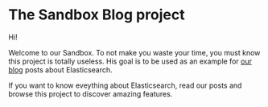 The Sandbox Blog project
========================

Hi!

Welcome to our Sandbox. To not make you waste your time, you must
know this project is totally useless.
His goal is to be used as an example for [our blog][1] posts about
Elasticsearch.

If you want to know eveything about Elasticsearch, read our posts
and browse this project to discover amazing features.


[1]:  http://obtao.com/blog
